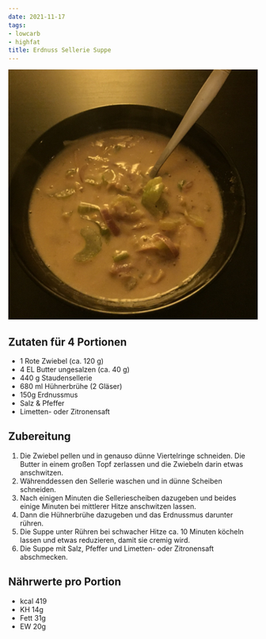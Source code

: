 ```yaml
---
date: 2021-11-17
tags:
- lowcarb
- highfat
title: Erdnuss Sellerie Suppe
---
```


![](/img/erdnuss-sellerie-suppe.jpg)

## Zutaten für 4 Portionen
- 1         Rote Zwiebel (ca. 120 g)
- 4 EL      Butter ungesalzen (ca. 40 g)
- 440 g     Staudensellerie
- 680 ml    Hühnerbrühe (2 Gläser)
- 150g      Erdnussmus
- Salz & Pfeffer
- Limetten- oder Zitronensaft

## Zubereitung
1. Die Zwiebel pellen und in genauso dünne Viertelringe schneiden. Die Butter in einem großen Topf zerlassen und die Zwiebeln darin etwas anschwitzen.
1. Währenddessen den Sellerie waschen und in dünne Scheiben schneiden.
1. Nach einigen Minuten die Selleriescheiben dazugeben und beides einige Minuten bei mittlerer Hitze anschwitzen lassen.
1. Dann die Hühnerbrühe dazugeben und das Erdnussmus darunter rühren.
1. Die Suppe unter Rühren bei schwacher Hitze ca. 10 Minuten köcheln lassen und etwas reduzieren, damit sie cremig wird.
1. Die Suppe mit Salz, Pfeffer und Limetten- oder Zitronensaft abschmecken.

## Nährwerte pro Portion
- kcal  419
- KH     14g
- Fett   31g
- EW     20g
